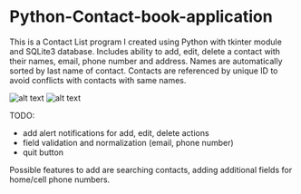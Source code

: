 # Python-Contact-book-application

This is a Contact List program I created using Python with tkinter module and SQLite3 database.
Includes ability to add, edit, delete a contact with their names, email, phone number and address.
Names are automatically sorted by last name of contact.
Contacts are referenced by unique ID to avoid conflicts with contacts with same names.

![alt text](https://raw.githubusercontent.com/rhdalton/Python-Contact-book-application/master/assets/contactlist1.png)
![alt text](https://raw.githubusercontent.com/rhdalton/Python-Contact-book-application/master/assets/contactlist2.png)

TODO:
- add alert notifications for add, edit, delete actions
- field validation and normalization (email, phone number)
- quit button

Possible features to add are searching contacts, adding additional fields for home/cell phone numbers.